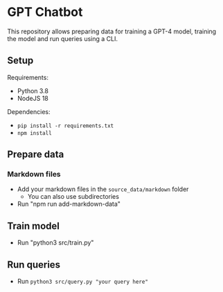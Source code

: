 # GPT Chatbot

This repository allows preparing data for training a GPT-4 model, training the model and run queries using a CLI.

## Setup

Requirements:

- Python 3.8
- NodeJS 18

Dependencies:

- `pip install -r requirements.txt`
- `npm install`

## Prepare data

### Markdown files

- Add your markdown files in the `source_data/markdown` folder
  - You can also use subdirectories
- Run "npm run add-markdown-data"

## Train model

- Run "python3 src/train.py"

## Run queries

- Run `python3 src/query.py "your query here"`
